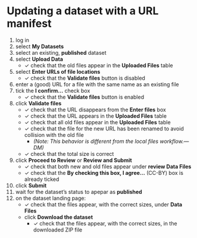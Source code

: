 # Updating a dataset with a URL manifest

1. log in
1. select **My Datasets**
1. select an existing, **published** dataset
1. select **Upload Data**
   - ✓ check that the old files appear in the **Uploaded Files** table
1. select **Enter URLs of file locations**
   - ✓ check that the **Validate files** button is disabled
1. enter a (good) URL for a file with the same name as an existing file
1. tick the **I confirm…** check box
   - ✓ check that the **Validate files** button is enabled
1. click **Validate files**
   - ✓ check that the URL disappears from the **Enter files** box
   - ✓ check that the URL appears in the **Uploaded Files** table
   - ✓ check that all old files appear in the **Uploaded Files** table
   - ✓ check that the file for the new URL has been renamed to avoid collision with the old file
     - _(Note: This behavior is different from the local files workflow.—DM)_
   - ✓ check that the total size is correct
1. click **Proceed to Review** or **Review and Submit**
   - ✓ check that both new and old files appear under **review Data Files**
   - ✓ check that the **By checking this box, I agree...** (CC-BY) box is already ticked
1. click **Submit**
1. wait for the dataset’s status to apepar as **published**
1. on the dataset landing page:
   - ✓ check that the files appear, with the correct sizes, under **Data Files**
   - click **Download the dataset**
     - ✓ check that the files appear, with the correct sizes, in the downloaded ZIP file


